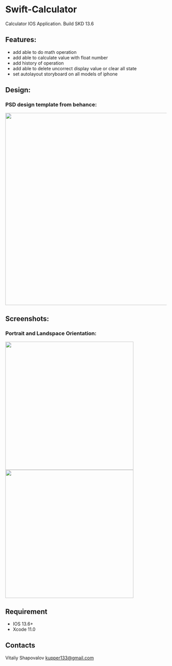 # Swift-Calculator

Calculator IOS Application. Build SKD 13.6

## Features:

- add able to do math operation
- add able to calculate value with float number
- add history of operation
- add able to delete uncorrect display value or clear all state
- set autolayout storyboard on all models of iphone

## Design:

### PSD design template from behance:

<img src="https://raw.githubusercontent.com/reoxidant/swift-calculator/main/Calculator/Screenshots/Calculator.png" width=600/> 

## Screenshots:

### Portrait and Landspace Orientation:

<img src="https://raw.githubusercontent.com/reoxidant/swift-calculator/main/Calculator/Screenshots/Calculator-portrait.png" width=400/> 

<img src="https://raw.githubusercontent.com/reoxidant/swift-calculator/main/Calculator/Screenshots/Calculator-landscape.png" width=400/>

## Requirement

- IOS 13.6+
- Xcode 11.0

## 

## Contacts

Vitaliy Shapovalov kupper133@gmail.com
